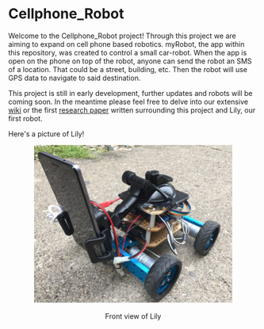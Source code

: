 # Cellphone_Robot

Welcome to the Cellphone_Robot project! Through this project we are aiming to expand on cell phone based robotics. myRobot, the app within this repository, was created to control a small car-robot. When the app is open on the phone on top of the robot, anyone can send the robot an SMS of a location. That could be a street, building, etc. Then the robot will use GPS data to navigate to said destination. 

This project is still in early development, further updates and robots will be coming soon. In the meantime please feel free to delve into our extensive [wiki](https://github.com/AGKhalil/Cellphone_Robot/wiki) or the first [research paper](https://github.com/AGKhalil/Cellphone_Robot/blob/master/Cell%20Phone%20Robot%20Paper.pdf) written surrounding this project and Lily, our first robot.

Here's a picture of Lily!
<p align="center">
<img src="https://github.com/AGKhalil/Cellphone_Robot/blob/master/wiki_images/Lily/FrontShot.png" width="400">
</p>
<p align="center">
Front view of Lily
</p>